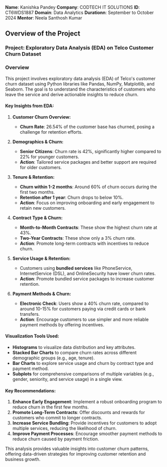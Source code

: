 **Name**: Kanishka Pandey
**Company**: CODTECH IT SOLUTIONS
**ID**: CT6WDS1887
**Domain**: Data Analytics
**Durationn**: September to October 2024
**Mentor**: Neela Santhosh Kumar

## Overview of the Project

### Project: Exploratory Data Analysis (EDA) on Telco Customer Churn Dataset

### Overview

This project involves exploratory data analysis (EDA) of Telco's customer churn dataset using Python libraries like Pandas, NumPy, Matplotlib, and Seaborn. The goal is to understand the characteristics of customers who leave the service and derive actionable insights to reduce churn.

#### **Key Insights from EDA:**

1. **Customer Churn Overview:**
   - **Churn Rate**: 26.54% of the customer base has churned, posing a challenge for retention efforts.

2. **Demographics & Churn:**
   - **Senior Citizens**: Churn rate is 42%, significantly higher compared to 22% for younger customers.
   - **Action**: Tailored service packages and better support are required for older customers.

3. **Tenure & Retention:**
   - **Churn within 1-2 months**: Around 60% of churn occurs during the first two months.
   - **Retention after 1 year**: Churn drops to below 10%.
   - **Action**: Focus on improving onboarding and early engagement to retain new customers.

4. **Contract Type & Churn:**
   - **Month-to-Month Contracts**: These show the highest churn rate at 43%.
   - **Two-Year Contracts**: These show only a 3% churn rate.
   - **Action**: Promote long-term contracts with incentives to reduce churn.

5. **Service Usage & Retention:**
   - Customers using **bundled services** like PhoneService, InternetService (DSL), and OnlineSecurity have lower churn rates.
   - **Action**: Promote bundled service packages to increase customer retention.

6. **Payment Methods & Churn:**
   - **Electronic Check**: Users show a 40% churn rate, compared to around 10-15% for customers paying via credit cards or bank transfers.
   - **Action**: Encourage customers to use simpler and more reliable payment methods by offering incentives.

#### **Visualization Tools Used:**
- **Histograms** to visualize data distribution and key attributes.
- **Stacked Bar Charts** to compare churn rates across different demographic groups (e.g., age, tenure).
- **Bar Charts** to explore service usage and churn by contract type and payment method.
- **Subplots** for comprehensive comparisons of multiple variables (e.g., gender, seniority, and service usage) in a single view.

#### **Key Recommendations:**
1. **Enhance Early Engagement**: Implement a robust onboarding program to reduce churn in the first few months.
2. **Promote Long-Term Contracts**: Offer discounts and rewards for customers who commit to longer contracts.
3. **Increase Service Bundling**: Provide incentives for customers to adopt multiple services, reducing the likelihood of churn.
4. **Improve Payment Processes**: Encourage smoother payment methods to reduce churn caused by payment friction.

This analysis provides valuable insights into customer churn patterns, offering data-driven strategies for improving customer retention and business growth.
